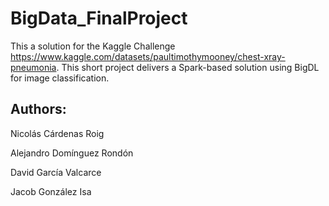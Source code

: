 # BigData_FinalProject
This a solution for the Kaggle Challenge https://www.kaggle.com/datasets/paultimothymooney/chest-xray-pneumonia.
This short project delivers a Spark-based solution using BigDL for image classification.

## Authors:

Nicolás Cárdenas Roig

Alejandro Domínguez Rondón

David García Valcarce

Jacob González Isa
